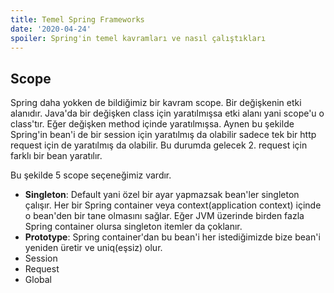 ```yaml
---
title: Temel Spring Frameworks
date: '2020-04-24'
spoiler: Spring'in temel kavramları ve nasıl çalıştıkları
---
```


## Scope
Spring daha yokken de bildiğimiz bir kavram scope. Bir değişkenin etki alanıdır. Java'da bir değişken class için yaratılmışsa etki alanı yani scope'u o class'tır. Eğer değişken method içinde yaratılmışsa. Aynen bu şekilde Spring'in bean'i de bir session için yaratılmış da olabilir sadece tek bir http request için de yaratılmış da olabilir. Bu durumda gelecek 2. request için farklı bir bean yaratılır. 

Bu şekilde 5 scope seçeneğimiz vardır. 
* **Singleton**: Default yani özel bir ayar yapmazsak bean'ler singleton çalışır. Her bir Spring container veya context(application context) içinde o bean'den bir tane olmasını sağlar. Eğer JVM üzerinde birden fazla Spring container olursa singleton itemler da çoklanır.  
* **Prototype**: Spring container'dan bu bean'i her istediğimizde bize bean'i yeniden üretir ve uniq(eşsiz) olur.
* Session
* Request
* Global
